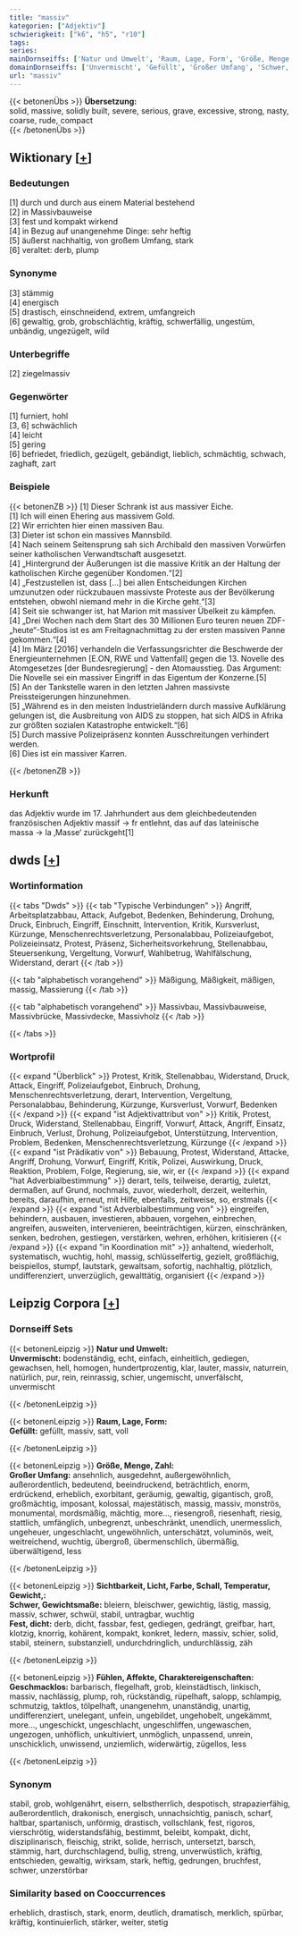 ```yaml
---
title: "massiv"
kategorien: ["Adjektiv"]
schwierigkeit: ["k6", "h5", "r10"]
tags:
series:
mainDornseiffs: ['Natur und Umwelt', 'Raum, Lage, Form', 'Größe, Menge, Zahl', 'Sichtbarkeit, Licht, Farbe, Schall, Temperatur, Gewicht,', 'Fühlen, Affekte, Charaktereigenschaften']
domainDornseiffs: ['Unvermischt', 'Gefüllt', 'Großer Umfang', 'Schwer, Gewichtsmaße', 'Fest, dicht', 'Geschmacklos']
url: "massiv"
---
```


{{< betonenÜbs >}}
**Übersetzung:**  
solid, massive, solidly built, severe, serious, grave, excessive, strong, nasty, coarse, rude, compact  
{{< /betonenÜbs >}}

## Wiktionary [[+](https://de.wiktionary.org/wiki/massiv)]

### Bedeutungen
[1] durch und durch aus einem Material bestehend  
[2] in Massivbauweise  
[3] fest und kompakt wirkend  
[4] in Bezug auf unangenehme Dinge: sehr heftig  
[5] äußerst nachhaltig, von großem Umfang, stark  
[6] veraltet: derb, plump  

### Synonyme
[3] stämmig  
[4] energisch  
[5] drastisch, einschneidend, extrem, umfangreich  
[6] gewaltig, grob, grobschlächtig, kräftig, schwerfällig, ungestüm, unbändig, ungezügelt, wild  

### Unterbegriffe
[2] ziegelmassiv  

### Gegenwörter
[1] furniert, hohl  
[3, 6] schwächlich  
[4] leicht  
[5] gering  
[6] befriedet, friedlich, gezügelt, gebändigt, lieblich, schmächtig, schwach, zaghaft, zart  

### Beispiele
{{< betonenZB >}}
[1] Dieser Schrank ist aus massiver Eiche.  
[1] Ich will einen Ehering aus massivem Gold.  
[2] Wir errichten hier einen massiven Bau.  
[3] Dieter ist schon ein massives Mannsbild.  
[4] Nach seinem Seitensprung sah sich Archibald den massiven Vorwürfen seiner katholischen Verwandtschaft ausgesetzt.  
[4] „Hintergrund der Äußerungen ist die massive Kritik an der Haltung der katholischen Kirche gegenüber Kondomen.“[2]  
[4] „Festzustellen ist, dass […] bei allen Entscheidungen Kirchen umzunutzen oder rückzubauen massivste Proteste aus der Bevölkerung entstehen, obwohl niemand mehr in die Kirche geht.“[3]  
[4] Seit sie schwanger ist, hat Marion mit massiver Übelkeit zu kämpfen.  
[4] „Drei Wochen nach dem Start des 30 Millionen Euro teuren neuen ZDF-„heute“-Studios ist es am Freitagnachmittag zu der ersten massiven Panne gekommen.“[4]  
[4] Im März [2016] verhandeln die Verfassungsrichter die Beschwerde der Energieunternehmen [E.ON, RWE und Vattenfall] gegen die 13. Novelle des Atomgesetzes [der Bundesregierung] - den Atomausstieg. Das Argument: Die Novelle sei ein massiver Eingriff in das Eigentum der Konzerne.[5]  
[5] An der Tankstelle waren in den letzten Jahren massivste Preissteigerungen hinzunehmen.  
[5] „Während es in den meisten Industrieländern durch massive Aufklärung gelungen ist, die Ausbreitung von AIDS zu stoppen, hat sich AIDS in Afrika zur größten sozialen Katastrophe entwickelt.“[6]  
[5] Durch massive Polizeipräsenz konnten Ausschreitungen verhindert werden.  
[6] Dies ist ein massiver Karren.  

{{< /betonenZB >}}
### Herkunft
das Adjektiv wurde im 17. Jahrhundert aus dem gleichbedeutenden französischen Adjektiv massif → fr entlehnt, das auf das lateinische massa → la ‚Masse‘ zurückgeht[1]  



## dwds [[+](https://www.dwds.de/wb/massiv)]

### Wortinformation
{{< tabs "Dwds" >}}
{{< tab "Typische Verbindungen" >}}
Angriff, Arbeitsplatzabbau, Attack, Aufgebot, Bedenken, Behinderung, Drohung, Druck, Einbruch, Eingriff, Einschnitt, Intervention, Kritik, Kursverlust, Kürzunge, Menschenrechtsverletzung, Personalabbau, Polizeiaufgebot, Polizeieinsatz, Protest, Präsenz, Sicherheitsvorkehrung, Stellenabbau, Steuersenkung, Vergeltung, Vorwurf, Wahlbetrug, Wahlfälschung, Widerstand, derart
{{< /tab >}}

{{< tab "alphabetisch vorangehend" >}}
Mäßigung, Mäßigkeit, mäßigen, massig, Massierung
{{< /tab >}}

{{< tab "alphabetisch vorangehend" >}}
Massivbau, Massivbauweise, Massivbrücke, Massivdecke, Massivholz
{{< /tab >}}

{{< /tabs >}}

### Wortprofil
{{< expand "Überblick" >}} Protest, Kritik, Stellenabbau, Widerstand, Druck, Attack, Eingriff, Polizeiaufgebot, Einbruch, Drohung, Menschenrechtsverletzung, derart, Intervention, Vergeltung, Personalabbau, Behinderung, Kürzunge, Kursverlust, Vorwurf, Bedenken {{< /expand >}}
{{< expand "ist Adjektivattribut von" >}} Kritik, Protest, Druck, Widerstand, Stellenabbau, Eingriff, Vorwurf, Attack, Angriff, Einsatz, Einbruch, Verlust, Drohung, Polizeiaufgebot, Unterstützung, Intervention, Problem, Bedenken, Menschenrechtsverletzung, Kürzunge {{< /expand >}}
{{< expand "ist Prädikativ von" >}} Bebauung, Protest, Widerstand, Attacke, Angriff, Drohung, Vorwurf, Eingriff, Kritik, Polizei, Auswirkung, Druck, Reaktion, Problem, Folge, Regierung, sie, wir, er {{< /expand >}}
{{< expand "hat Adverbialbestimmung" >}} derart, teils, teilweise, derartig, zuletzt, dermaßen, auf Grund, nochmals, zuvor, wiederholt, derzeit, weiterhin, bereits, daraufhin, erneut, mit Hilfe, ebenfalls, zeitweise, so, erstmals {{< /expand >}}
{{< expand "ist Adverbialbestimmung von" >}} eingreifen, behindern, ausbauen, investieren, abbauen, vorgehen, einbrechen, angreifen, ausweiten, intervenieren, beeinträchtigen, kürzen, einschränken, senken, bedrohen, gestiegen, verstärken, wehren, erhöhen, kritisieren {{< /expand >}}
{{< expand "in Koordination mit" >}} anhaltend, wiederholt, systematisch, wuchtig, hohl, massig, schlüsselfertig, gezielt, großflächig, beispiellos, stumpf, lautstark, gewaltsam, sofortig, nachhaltig, plötzlich, undifferenziert, unverzüglich, gewalttätig, organisiert {{< /expand >}}

## Leipzig Corpora [[+](https://corpora.uni-leipzig.de/en/res?word=massiv&corpusId=deu_newscrawl-public_2018)]

### Dornseiff Sets
{{< betonenLeipzig >}}
**Natur und Umwelt:**  
**Unvermischt:** bodenständig, echt, einfach, einheitlich, gediegen, gewachsen, hell, homogen, hundertprozentig, klar, lauter, massiv, naturrein, natürlich, pur, rein, reinrassig, schier, ungemischt, unverfälscht, unvermischt  

{{< /betonenLeipzig >}}


{{< betonenLeipzig >}}
**Raum, Lage, Form:**  
**Gefüllt:** gefüllt, massiv, satt, voll  

{{< /betonenLeipzig >}}


{{< betonenLeipzig >}}
**Größe, Menge, Zahl:**  
**Großer Umfang:** ansehnlich, ausgedehnt, außergewöhnlich, außerordentlich, bedeutend, beeindruckend, beträchtlich, enorm, erdrückend, erheblich, exorbitant, geräumig, gewaltig, gigantisch, groß, großmächtig, imposant, kolossal, majestätisch, massig, massiv, monströs, monumental, mordsmäßig, mächtig, more..., riesengroß, riesenhaft, riesig, stattlich, umfänglich, unbegrenzt, unbeschränkt, unendlich, unermesslich, ungeheuer, ungeschlacht, ungewöhnlich, unterschätzt, voluminös, weit, weitreichend, wuchtig, übergroß, übermenschlich, übermäßig, überwältigend, less  

{{< /betonenLeipzig >}}


{{< betonenLeipzig >}}
**Sichtbarkeit, Licht, Farbe, Schall, Temperatur, Gewicht,:**  
**Schwer, Gewichtsmaße:** bleiern, bleischwer, gewichtig, lästig, massig, massiv, schwer, schwül, stabil, untragbar, wuchtig  
**Fest, dicht:** derb, dicht, fassbar, fest, gediegen, gedrängt, greifbar, hart, klotzig, knorrig, kohärent, kompakt, konkret, ledern, massiv, schier, solid, stabil, steinern, substanziell, undurchdringlich, undurchlässig, zäh  

{{< /betonenLeipzig >}}


{{< betonenLeipzig >}}
**Fühlen, Affekte, Charaktereigenschaften:**  
**Geschmacklos:** barbarisch, flegelhaft, grob, kleinstädtisch, linkisch, massiv, nachlässig, plump, roh, rückständig, rüpelhaft, salopp, schlampig, schmutzig, taktlos, tölpelhaft, unangenehm, unanständig, unartig, undifferenziert, unelegant, unfein, ungebildet, ungehobelt, ungekämmt, more..., ungeschickt, ungeschlacht, ungeschliffen, ungewaschen, ungezogen, unhöflich, unkultiviert, unmöglich, unpassend, unrein, unschicklich, unwissend, unziemlich, widerwärtig, zügellos, less  

{{< /betonenLeipzig >}}

### Synonym
stabil, grob, wohlgenährt, eisern, selbstherrlich, despotisch, strapazierfähig, außerordentlich, drakonisch, energisch, unnachsichtig, panisch, scharf, haltbar, spartanisch, unförmig, drastisch, vollschlank, fest, rigoros, vierschrötig, widerstandsfähig, bestimmt, beleibt, kompakt, dicht, disziplinarisch, fleischig, strikt, solide, herrisch, untersetzt, barsch, stämmig, hart, durchschlagend, bullig, streng, unverwüstlich, kräftig, entschieden, gewaltig, wirksam, stark, heftig, gedrungen, bruchfest, schwer, unzerstörbar


### Similarity based on Cooccurrences
erheblich, drastisch, stark, enorm, deutlich, dramatisch, merklich, spürbar, kräftig, kontinuierlich, stärker, weiter, stetig

